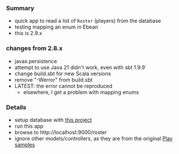 
### Summary

* quick app to read a list of `Roster` (players) from the database
* testing mapping an enum in Ebean 
* this is 2.9.x

### changes from 2.8.x

* javax.persistence
* attempt to use Java 21 didn't work, even with sbt 1.9.9`
* change build.sbt for new Scala versions
* remove "-Werror" from build.sbt
* LATEST: the error cannot be reproduced
    * elsewhere, I get a problem with mapping enums

### Details

* setup database with [this project](https://github.com/codetojoy/gists/tree/main/pg_enum_may_2024)
* run this app
* browse to http://localhost:9000/roster
* ignore other models/controllers, as they are from the original [Play samples](https://github.com/playframework/play-samples/tree/2.9.x)

